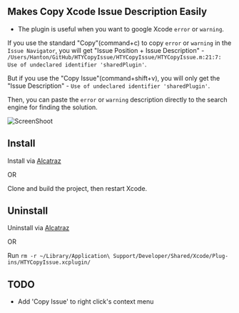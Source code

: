 ## Makes Copy Xcode Issue Description Easily

- The plugin is useful when you want to google Xcode `error` or `warning`.

If you use the standard "Copy"(command+c) to copy `error` or `warning` in the `Issue Navigator`, you will get "Issue Position + Issue Description" - `/Users/Hanton/GitHub/HTYCopyIssue/HTYCopyIssue/HTYCopyIssue.m:21:7: Use of undeclared identifier 'sharedPlugin'`.

But if you use the "Copy Issue"(command+shift+v), you will only get the "Issue Description" - `Use of undeclared identifier 'sharedPlugin'`.

Then, you can paste the `error` or `warning` description directly to the search engine for finding the solution. 

![ScreenShoot](https://github.com/hanton/CopyIssue-Xcode-Plugin/blob/master/ScreenShot.png)


## Install

Install via [Alcatraz](http://alcatraz.io/)

OR

Clone and build the project, then restart Xcode.

## Uninstall

Uninstall via [Alcatraz](http://alcatraz.io/)

OR

Run `rm -r ~/Library/Application\ Support/Developer/Shared/Xcode/Plug-ins/HTYCopyIssue.xcplugin/`


## TODO
- Add 'Copy Issue' to right click's context menu
